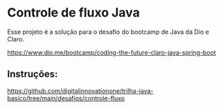 # Controle de fluxo Java

Esse projeto é a solução para o desafio do bootcamp de Java da Dio e Claro.

https://www.dio.me/bootcamp/coding-the-future-claro-java-spring-boot

## Instruções:

https://github.com/digitalinnovationone/trilha-java-basico/tree/main/desafios/controle-fluxo

